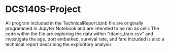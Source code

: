 # DCS140S-Project

All program included in the TechnicalReport.ipnb file are originally programmed in Jupyter Notebook and are intended to be ran as cells
The code within the file are exploring the data within "titanic_train.csv" and investigate the age, port embarked, survival rate, and fare
Included is also a technical report describing the exploritory analysis
